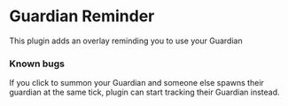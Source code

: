 # Guardian Reminder
This plugin adds an overlay reminding you to use your Guardian

### Known bugs
If you click to summon your Guardian and someone else spawns their guardian at the same tick, plugin can start tracking their Guardian instead.
